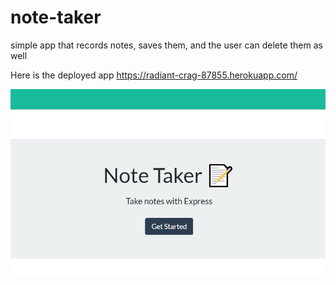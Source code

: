 # note-taker
simple app that records notes, saves them, and the user can delete them as well

Here is the deployed app
https://radiant-crag-87855.herokuapp.com/

<img src="./public/assets/images/screenshot.JPG" alt="screenshot of note-taker">
